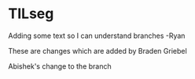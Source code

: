 # TILseg


Adding some text so I can understand branches -Ryan

These are changes which are added by Braden Griebel



Abishek's change to the branch

